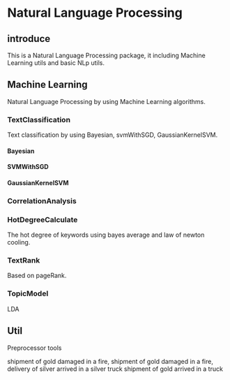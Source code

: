 # Natural Language Processing
## introduce

This is a Natural Language Processing package, it including Machine Learning utils and basic NLp utils.

## Machine Learning

Natural Language Processing by using Machine Learning algorithms.

### TextClassification

Text classification by using Bayesian, svmWithSGD, GaussianKernelSVM.

#### Bayesian

#### SVMWithSGD

#### GaussianKernelSVM

### CorrelationAnalysis

### HotDegreeCalculate

The hot degree of keywords using bayes average and law of newton cooling.

###   TextRank

Based on pageRank.

###   TopicModel

LDA

##   Util

Preprocessor tools

shipment of gold damaged in a fire, shipment of gold damaged in a fire,
delivery of silver arrived in a silver truck
shipment of gold arrived in a truck